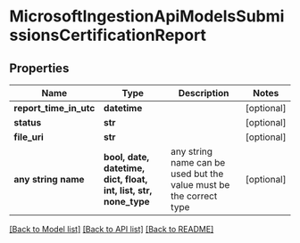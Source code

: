 # MicrosoftIngestionApiModelsSubmissionsCertificationReport


## Properties
Name | Type | Description | Notes
------------ | ------------- | ------------- | -------------
**report_time_in_utc** | **datetime** |  | [optional] 
**status** | **str** |  | [optional] 
**file_uri** | **str** |  | [optional] 
**any string name** | **bool, date, datetime, dict, float, int, list, str, none_type** | any string name can be used but the value must be the correct type | [optional]

[[Back to Model list]](../README.md#documentation-for-models) [[Back to API list]](../README.md#documentation-for-api-endpoints) [[Back to README]](../README.md)


